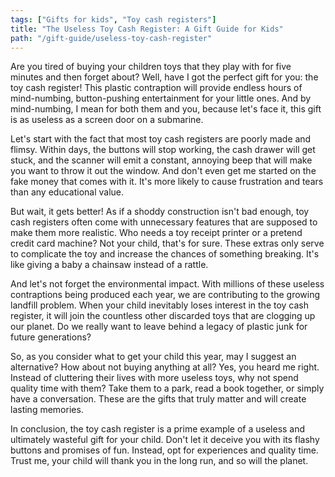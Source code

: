 ```yaml
---
tags: ["Gifts for kids", "Toy cash registers"]
title: "The Useless Toy Cash Register: A Gift Guide for Kids"
path: "/gift-guide/useless-toy-cash-register"
---
```


Are you tired of buying your children toys that they play with for five minutes and then forget about? Well, have I got the perfect gift for you: the toy cash register! This plastic contraption will provide endless hours of mind-numbing, button-pushing entertainment for your little ones. And by mind-numbing, I mean for both them and you, because let's face it, this gift is as useless as a screen door on a submarine.

Let's start with the fact that most toy cash registers are poorly made and flimsy. Within days, the buttons will stop working, the cash drawer will get stuck, and the scanner will emit a constant, annoying beep that will make you want to throw it out the window. And don't even get me started on the fake money that comes with it. It's more likely to cause frustration and tears than any educational value.

But wait, it gets better! As if a shoddy construction isn't bad enough, toy cash registers often come with unnecessary features that are supposed to make them more realistic. Who needs a toy receipt printer or a pretend credit card machine? Not your child, that's for sure. These extras only serve to complicate the toy and increase the chances of something breaking. It's like giving a baby a chainsaw instead of a rattle.

And let's not forget the environmental impact. With millions of these useless contraptions being produced each year, we are contributing to the growing landfill problem. When your child inevitably loses interest in the toy cash register, it will join the countless other discarded toys that are clogging up our planet. Do we really want to leave behind a legacy of plastic junk for future generations?

So, as you consider what to get your child this year, may I suggest an alternative? How about not buying anything at all? Yes, you heard me right. Instead of cluttering their lives with more useless toys, why not spend quality time with them? Take them to a park, read a book together, or simply have a conversation. These are the gifts that truly matter and will create lasting memories.

In conclusion, the toy cash register is a prime example of a useless and ultimately wasteful gift for your child. Don't let it deceive you with its flashy buttons and promises of fun. Instead, opt for experiences and quality time. Trust me, your child will thank you in the long run, and so will the planet.